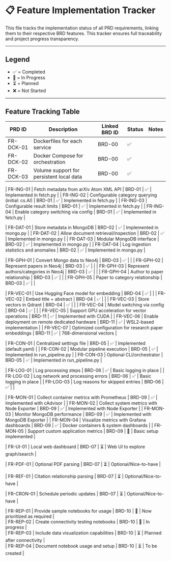 # 📋 Feature Implementation Tracker

This file tracks the implementation status of all PRD requirements, linking them to their respective BRD features. This tracker ensures full traceability and project progress transparency.

---

## Legend
- ✅ = Completed
- 🔧 = In Progress
- ⏳ = Planned
- ❌ = Not Started

---

## Feature Tracking Table

| PRD ID      | Description                                              | Linked BRD ID | Status | Notes                      |
|-------------|----------------------------------------------------------|---------------|--------|----------------------------|
| FR-DCK-01   | Dockerfiles for each service                             | BRD-00        | ✅     |                            |
| FR-DCK-02   | Docker Compose for orchestration                         | BRD-00        | ✅     |                            |
| FR-DCK-03   | Volume support for persistent local data                 | BRD-00        | ✅     |                            |

| FR-ING-01   | Fetch metadata from arXiv Atom XML API                   | BRD-01        | ✅     | Implemented in fetch.py    |
| FR-ING-02   | Configurable category querying (initial: cs.AI)          | BRD-01        | ✅     | Implemented in fetch.py    |
| FR-ING-03   | Configurable result limits                               | BRD-01        | ✅     | Implemented in fetch.py    |
| FR-ING-04   | Enable category switching via config                     | BRD-01        | ✅     | Implemented in fetch.py    |

| FR-DAT-01   | Store metadata in MongoDB                                | BRD-02        | ✅     | Implemented in mongo.py    |
| FR-DAT-02   | Allow document retrieval/inspection                      | BRD-02        | ✅     | Implemented in mongo.py    |
| FR-DAT-03   | Modular MongoDB interface                                | BRD-02        | ✅     | Implemented in mongo.py    |
| FR-DAT-04   | Log ingestion statistics and anomalies                   | BRD-02        | ✅     | Implemented in mongo.py    |

| FR-GPH-01   | Convert Mongo data to Neo4j                              | BRD-03        | ✅    |                            |
| FR-GPH-02   | Represent papers in Neo4j                                | BRD-03        | ✅    |                            |
| FR-GPH-03   | Represent authors/categories in Neo4j                    | BRD-03        | ✅   |                            |
| FR-GPH-04   | Author to paper relationship                             | BRD-03        | ✅    |                            |
| FR-GPH-05   | Paper to category relationship                           | BRD-03        | ✅    |                            |

| FR-VEC-01   | Use Hugging Face model for embedding                     | BRD-04        | ✅     |                            |
| FR-VEC-02   | Embed title + abstract                                   | BRD-04        | ✅     |                            |
| FR-VEC-03   | Store vectors in Qdrant                                  | BRD-04        | ✅     |                            |
| FR-VEC-04   | Model switching via config                               | BRD-04        | ✅     |                            |
| FR-VEC-05   | Support GPU acceleration for vector operations           | BRD-11        | ✅     | Implemented with CUDA       |
| FR-VEC-06   | Enable deployment on remote dedicated hardware           | BRD-11        | ✅     | WSL2-based implementation   |
| FR-VEC-07   | Optimized configuration for research paper embeddings    | BRD-11        | ✅     | 768-dimensional vectors     |

| FR-CON-01   | Centralized settings file                                | BRD-05        | ✅     | Implemented (default.yaml) |
| FR-CON-02   | Modular pipeline execution                               | BRD-05        | ✅     | Implemented in run_pipeline.py |
| FR-CON-03   | Optional CLI/orchestrator                                | BRD-05        | ✅     | Implemented in run_pipeline.py |

| FR-LOG-01   | Log processing steps                                     | BRD-06        | ✅     | Basic logging in place     |
| FR-LOG-02   | Log network and processing errors                        | BRD-06        | ✅     | Basic logging in place     |
| FR-LOG-03   | Log reasons for skipped entries                          | BRD-06        | ✅     |                            |

| FR-MON-01   | Collect container metrics with Prometheus                 | BRD-09        | ✅     | Implemented with cAdvisor  |
| FR-MON-02   | Collect system metrics with Node Exporter                 | BRD-09        | ✅     | Implemented with Node Exporter |
| FR-MON-03   | Monitor MongoDB performance                              | BRD-09        | ✅     | Implemented with MongoDB Exporter |
| FR-MON-04   | Visualize metrics with Grafana dashboards                | BRD-09        | ✅     | Docker containers & system dashboards |
| FR-MON-05   | Support custom application metrics                       | BRD-09        | 🔧     | Basic setup implemented |

| FR-UI-01    | Local web dashboard                                      | BRD-07        | ⏳     | Web UI to explore graph/search      |

| FR-PDF-01   | Optional PDF parsing                                     | BRD-07        | ⏳     | Optional/Nice-to-have      |

| FR-REF-01   | Citation relationship parsing                            | BRD-07        | ⏳     | Optional/Nice-to-have      |

| FR-CRON-01  | Schedule periodic updates                                | BRD-07        | ⏳     | Optional/Nice-to-have      |

| FR-REP-01   | Provide sample notebooks for usage                      | BRD-10        | 🔧     | Now prioritized as required |  
| FR-REP-02   | Create connectivity testing notebooks                   | BRD-10        | 🔧     | In progress                 |  
| FR-REP-03   | Include data visualization capabilities               | BRD-10        | ⏳     | Planned after connectivity  |  
| FR-REP-04   | Document notebook usage and setup                     | BRD-10        | ⏳     | To be created               |  